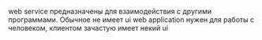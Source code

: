 web service предназначены для взаимодействия с другими программами. Обычное не имеет ui
web application нужен для работы с человеком, клиентом зачастую имеет некий ui